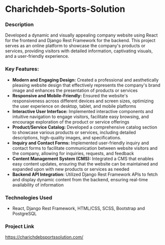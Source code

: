 # Charichdeb-Sports-Solution

### Description
Developed a dynamic and visually appealing company website using React for the frontend and Django Rest Framework for the backend. This project serves as an online platform to showcase the company's products or services, providing visitors with detailed information, captivating visuals, and a user-friendly experience.

### Key Features:
- **Modern and Engaging Design:** Created a professional and aesthetically pleasing website design that effectively represents the company's brand image and enhances the presentation of products or services
- **Responsive and Mobile-Friendly:** Ensured the website's responsiveness across different devices and screen sizes, optimizing the user experience on desktop, tablet, and mobile platforms
- **Interactive User Interface:** Implemented interactive components and intuitive navigation to engage visitors, facilitate easy browsing, and encourage exploration of the product or service offerings
- **Product/Service Catalog:** Developed a comprehensive catalog section to showcase various products or services, including detailed descriptions, high-quality images, and specifications.
- **Inquiry and Contact Forms:** Implemented user-friendly inquiry and contact forms to facilitate communication between website visitors and the company, allowing for inquiries, requests, and feedback
- **Content Management System (CMS):** Integrated a CMS that enables easy content updates, ensuring that the website can be maintained and expanded upon with new products or services as needed
- **Backend API Integration:** Utilized Django Rest Framework APIs to fetch and display dynamic content from the backend, ensuring real-time availability of information

### Technologies Used
- React, Django Rest Framework, HTML/CSS, SCSS, Bootstrap and PostgreSQL

### Project Link
https://charichdebsportssolution.com/



